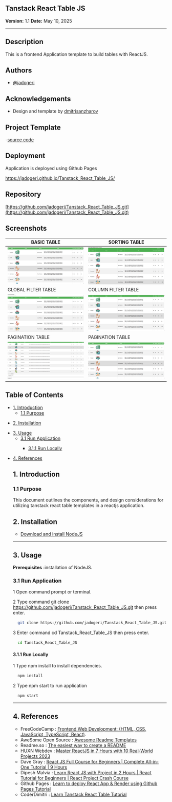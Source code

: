 ## **Tanstack React Table JS**

**Version:** 1.1
**Date:** May 10, 2025

---

## Description

This is a frontend Application template to build tables with ReactJS.

## Authors

- [@jadogeri](https://www.github.com/jadogeri)

## Acknowledgements

- Design and template by [dmitrisanzharov](https://github.com/dmitrisanzharov)

## Project Template

-[source code](https://github.com/dmitrisanzharov/tanstack-yt-react-table-v8)

## Deployment

Application is deployed using Github Pages

 [https://jadogeri.github.io/Tanstack_React_Table_JS/ ](https://jadogeri.github.io/Tanstack_React_Table_JS/)

## Repository

[https://github.com/jadogeri/Tanstack_React_Table_JS.git](https://github.com/jadogeri/Tanstack_React_Table_JS.git)

## Screenshots

| BASIC  TABLE                                       | SORTING TABLE                                 |
| -------------------------------------------------- | --------------------------------------------- |
| ![Screenshot 1](assets/images/basictable.png)        | ![Screenshot 1](assets/images/sortingtable.png) |
| GLOBAL FILTER TABLE                                | COLUMN FILTER TABLE                           |
| ![Screenshot 1](assets/images/globalfiltertable.png) | ![Screenshot 1](assets/images/basictable.png)   |
| PAGINATION TABLE                                   | PAGINATION TABLE                              |
| ![Screenshot 1](assets/images/paginationtable.png)   | ![Screenshot 1](assets/images/basictable.png)   |

## Table of Contents

<ul>
      <li><a href="#1-introduction">1. Introduction</a>
        <ul>
          <li><a href="#11-purpose">1.1 Purpose</a> </li>
        </ul>
      </li>
    </ul>
     <ul>
      <li><a href="#5-installation">2. Installation</a>
      </li>
    </ul> 
    <ul>
        <li><a href="#6-usage">3. Usage</a>
        <ul>
            <li><a href="#61-run-application">3.1 Run Application</a> </li>
            <ul>
              <li><a href="#611-run-locally">3.1.1 Run Locally</a> </li>
            </ul>
        </ul>
        </li>
    </ul> 
    <ul> 
        <li><a href="#10-references">4. References</a>
        </li>
    <ul>
</ul>

## **1. Introduction**

### **1.1 Purpose**

This document outlines the components, and design considerations for utilizing tanstack react table templates in a reactjs application.

## **2. Installation**

* [Download and install NodeJS](https://nodejs.org/en/download)

---

## **3. Usage**

**Prerequisites** :installation of NodeJS.

### **3.1 Run Application**

1 Open command prompt or terminal.

2 Type command git clone https://github.com/jadogeri/Tanstack_React_Table_JS.git then press enter.

```bash
  git clone https://github.com/jadogeri/Tanstack_React_Table_JS.git
```

3 Enter command cd Tanstack_React_Table_JS then press enter.

```bash
  cd Tanstack_React_Table_JS
```

#### **3.1.1 Run Locally**

1 Type npm install to install dependencies.

```bash
  npm install
```

2 Type npm start to run application

```bash
  npm start
```

---

## **4. References**

* FreeCodeCamp : [Frontend Web Development: (HTML, CSS, JavaScript, TypeScript, React)](https://www.youtube.com/watch?v=MsnQ5uepIa).
* AweSome Open Source : [Awesome Readme Templates](https://awesomeopensource.com/project/elangosundar/awesome-README-templates)
* Readme.so : [The easiest way to create a README](https://readme.so/)
* HUXN Webdev : [Master ReactJS in 7 Hours with 10 Real-World Projects 2023](https://www.youtube.com/watch?v=XrwsMN2IWnE/)
* Dave Gray : [React JS Full Course for Beginners | Complete All-in-One Tutorial | 9 Hours](https://www.youtube.com/watch?v=RVFAyFWO4go/)
* Dipesh Malvia : [Learn React JS with Project in 2 Hours | React Tutorial for Beginners | React Project Crash Course](https://www.youtube.com/watch?v=0riHps91AzE/)
* Github Pages : [Learn to deploy React App & Render using Github Pages Tutorial](https://github.com/gitname/react-gh-pages)
* CoderDimitri : [Learn Tanstack React Table Tutorial ](https://www.youtube.com/watch?v=fL8VlLe8Upo)



